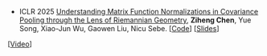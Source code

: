 - <span class="conf-badge">ICLR 2025</span>
[Understanding Matrix Function Normalizations in Covariance Pooling through the Lens of Riemannian Geometry](https://openreview.net/forum?id=q1t0Lmvhty),
**Ziheng Chen**, Yue Song, Xiao-Jun Wu, Gaowen Liu, Nicu Sebe.
[[Code](https://github.com/GitZH-Chen/RiemGCP)] 
[[Slides](https://github.com/GitZH-Chen/RiemGCP/blob/main/PPT-ICLR25-RiemGCP.pdf)]
<!--[[Poster](https://github.com/GitZH-Chen/GyroBN/blob/main/ICLR25_GyroBN-Poster.pdf)] -->
[[Video](https://recorder-v3.slideslive.com/?share=98412&s=c3233557-a43d-4797-bdfa-8c4659f3ff9f)]